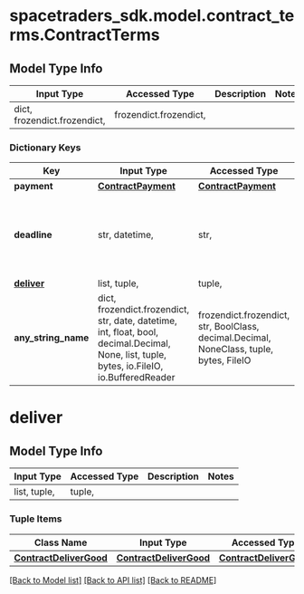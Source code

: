 # spacetraders_sdk.model.contract_terms.ContractTerms

## Model Type Info
Input Type | Accessed Type | Description | Notes
------------ | ------------- | ------------- | -------------
dict, frozendict.frozendict,  | frozendict.frozendict,  |  | 

### Dictionary Keys
Key | Input Type | Accessed Type | Description | Notes
------------ | ------------- | ------------- | ------------- | -------------
**payment** | [**ContractPayment**](ContractPayment.md) | [**ContractPayment**](ContractPayment.md) |  | 
**deadline** | str, datetime,  | str,  | The deadline for the contract. | value must conform to RFC-3339 date-time
**[deliver](#deliver)** | list, tuple,  | tuple,  |  | [optional] 
**any_string_name** | dict, frozendict.frozendict, str, date, datetime, int, float, bool, decimal.Decimal, None, list, tuple, bytes, io.FileIO, io.BufferedReader | frozendict.frozendict, str, BoolClass, decimal.Decimal, NoneClass, tuple, bytes, FileIO | any string name can be used but the value must be the correct type | [optional]

# deliver

## Model Type Info
Input Type | Accessed Type | Description | Notes
------------ | ------------- | ------------- | -------------
list, tuple,  | tuple,  |  | 

### Tuple Items
Class Name | Input Type | Accessed Type | Description | Notes
------------- | ------------- | ------------- | ------------- | -------------
[**ContractDeliverGood**](ContractDeliverGood.md) | [**ContractDeliverGood**](ContractDeliverGood.md) | [**ContractDeliverGood**](ContractDeliverGood.md) |  | 

[[Back to Model list]](../../README.md#documentation-for-models) [[Back to API list]](../../README.md#documentation-for-api-endpoints) [[Back to README]](../../README.md)

